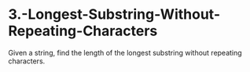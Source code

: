 # 3.-Longest-Substring-Without-Repeating-Characters
Given a string, find the length of the longest substring without repeating characters.
